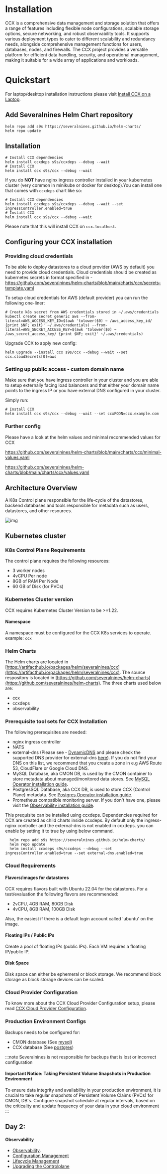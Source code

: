 # Installation

CCX is a comprehensive data management and storage solution that offers a range of features including flexible node configurations, scalable storage options, secure networking, and robust observability tools. It supports various deployment types to cater to different scalability and redundancy needs, alongside comprehensive management functions for users, databases, nodes, and firewalls. The CCX project provides a versatile platform for efficient data handling, security, and operational management, making it suitable for a wide array of applications and workloads.

# Quickstart

For laptop/desktop installation instructions please visit [Install CCX on a Laptop](/docs/admin/Installation/CCX-Install-Laptop).

## Add Severalnines Helm Chart repository
```
helm repo add s9s https://severalnines.github.io/helm-charts/
helm repo update
```

## Installation

```
# Install CCX dependencies
helm install ccxdeps s9s/ccxdeps --debug --wait
# Install CCX
helm install ccx s9s/ccx --debug --wait
```

If you do **NOT** have nginx ingress controller installed in your kubernetes cluster (very common in minikube or docker for desktop).You can install one that comes with `ccxdeps` chart like so:

```
# Install CCX dependencies
helm install ccxdeps s9s/ccxdeps --debug --wait --set ingressController.enabled=true
# Install CCX
helm install ccx s9s/ccx --debug --wait
```

Please note that this will install CCX on `ccx.localhost`.

## Configuring your CCX installation

### Providing cloud credentials

To be able to deploy datastores to a cloud provider (AWS by default) you need to provide cloud credentials.
Cloud credentials should be created as kubernetes secrets in format specified in - https://github.com/severalnines/helm-charts/blob/main/charts/ccx/secrets-template.yaml

To setup cloud credentials for AWS (default provider) you can run the following one-liner:

```
# Create k8s secret from AWS credentials stored in ~/.aws/credentials
kubectl create secret generic aws --from-literal=AWS_ACCESS_KEY_ID=$(awk 'tolower($0) ~ /aws_access_key_id/ {print $NF; exit}' ~/.aws/credentials) --from-literal=AWS_SECRET_ACCESS_KEY=$(awk 'tolower($0) ~ /aws_secret_access_key/ {print $NF; exit}' ~/.aws/credentials)
```

Upgrade CCX to apply new config:

```
helm upgrade --install ccx s9s/ccx --debug --wait --set ccx.cloudSecrets[0]=aws
```


### Setting up public access - custom domain name

Make sure that you have ingress controller in your cluster and you are able to setup externally facing load balancers and that either your domain name points to the ingress IP or you have external DNS configured in your cluster.

Simply run:

```
# Install CCX
helm install ccx s9s/ccx --debug --wait --set ccxFQDN=ccx.example.com
```

### Further config

Please have a look at the helm values and minimal recommended values for CCX

https://github.com/severalnines/helm-charts/blob/main/charts/ccx/minimal-values.yaml

https://github.com/severalnines/helm-charts/blob/main/charts/ccx/values.yaml



## Architecture Overview

A K8s Control plane responsible for the life-cycle of the datastores, backend databases and tools responsible for metadata such as users, datastores, and other resources.

![img](../images/ccx-architecture.png)

## Kubernetes cluster

### K8s Control Plane Requirements

The control plane requires the following resources:

- 3 worker nodes
- 4vCPU Per node
- 8GB of RAM Per Node
- 60 GB of Disk (for PVCs)

### Kubernetes Cluster version

CCX requires Kubernetes Cluster Version to be >=1.22.

#### Namespace

A namespace must be configured for the CCX K8s services to operate.
example: `ccx`

### Helm Charts
The Helm charts are located in [https://artifacthub.io/packages/helm/severalnines/ccx](https://artifacthub.io/packages/helm/severalnines/ccx).
The source respository is located in [https://github.com/severalnines/helm-charts](https://github.com/severalnines/helm-charts). The three charts used below are:
- ccx
- ccxdeps
- observability

### Prerequisite tool sets for CCX Installation
The following prerequisites are needed:
- nginx ingress controller
- NATS
- external-dns (Please see - [DynamicDNS](Dynamic-DNS.md) and please check the supported DNS provider for external-dns [here](https://github.com/kubernetes-sigs/external-dns#status-of-providers)). If you do not find your DNS on this list, we recommend that you create a zone in e.g AWS Route 53, CloudFlare or Google Cloud DNS.
- MySQL Database, aka CMON DB, is used by the CMON container to store metadata about managed/monitored data stores. See [MySQL Operator installation guide](Mysql-Operator-Installation.md).
- PostgresSQL Database, aka CCX DB, is used to store CCX (Control Plane) metadata. See [Postgres Operator installation guide](Postgres-Operator-Installation.md).
- Prometheus compatible monitoring server. If you don't have one, please visit the [Observability installation guide](Observability.md).

This prequisite can be installed using ccxdeps. Dependencies required for CCX are created as child charts inside ccxdeps.
By default only the ingress-nginx controller and the external-dns is not enabled in ccxdeps.
you can enable by setting it to true by using below command.

```
  helm repo add s9s https://severalnines.github.io/helm-charts/
  helm repo update
  helm install ccxdeps s9s/ccxdeps --debug --set ingressController.enabled=true --set external-dns.enabled=true
```

### Cloud Requirements

#### Flavors/images for datastores

CCX requires flavors built with Ubuntu 22.04 for the datastores.
For a test/evaluation the following flavors are recommended:

- 2vCPU, 4GB RAM, 80GB Disk
- 4vCPU, 8GB RAM, 100GB Disk

Also, the easiest if there is a default login account called 'ubuntu' on the image.

#### Floating IPs / Public IPs

Create a pool of floating IPs (public IPs). Each VM requires a floating IP/public IP.

#### Disk Space

Disk space can either be ephemeral or block storage. We recommend block storage as block storage devices can be scaled.

### Cloud Provider Configuration
To know more about the CCX Cloud Provider Configuration setup, please read [CCX Cloud Provider Configuration](Cloud-Providers.md).

### Production Environment Configs

Backups needs to be configured for:

- CMON database (See [mysql](Mysql-Operator-Installation.md))
- CCX database (See [postgres](Postgres-Operator-Installation.md))
  
:::note
   Severalnines is not responsible for backups that is lost or incorrect configuration
   #### Important Notice: Taking Persistent Volume Snapshots in Production Environment
   To ensure data integrity and availability in your production environment, it is crucial to take regular snapshots of Persistent Volume Claims (PVCs) for CMON, DB's. Configure snapshot schedule at regular intervals, based on the criticality and update frequency of your data in your cloud environment
:::


## Day 2:
#### Observability

- [Observability](Observability.md).
- [Configuration Management](/admin/Day2/Config-Management.md)
- [Lifecycle Management](/admin/Day2/Lifecycle-Management.md)
- [Upgrading the Controlplane](/admin/Day2/Upgrading-the-Control-Plane.md)

